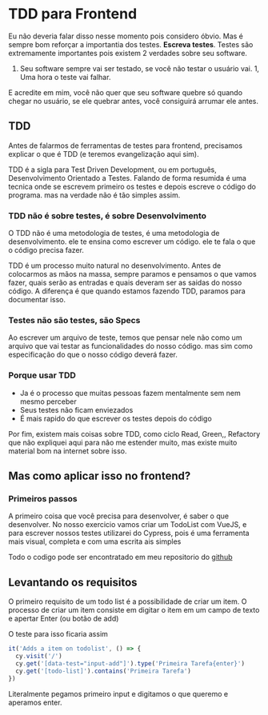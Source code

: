 # TDD para Frontend

Eu não deveria falar disso nesse momento pois considero óbvio. Mas é sempre bom
reforçar a importantia dos testes. **Escreva testes**.
Testes são extremamente importantes pois existem 2 verdades sobre seu software.

1. Seu software sempre vai ser testado, se você não testar o usuário vai.
1, Uma hora o teste vai falhar.

E acredite em mim, você não quer que seu software quebre só quando chegar no
usuário, se ele quebrar antes, você consiguirá arrumar ele antes.

## TDD

Antes de falarmos de ferramentas de testes para frontend, precisamos explicar o
que é TDD (e teremos evangelização aqui sim).

TDD é a sigla para Test Driven Development, ou em português, Desenvolvimento
Orientado a Testes. Falando de forma resumida é uma tecnica onde se escrevem
primeiro os testes e depois escreve o código do programa. mas na verdade não é
tão simples assim.

### TDD não é sobre testes, é sobre Desenvolvimento

O TDD não é uma metodologia de testes, é uma metodologia de desenvolvimento. ele
te ensina como escrever um código. ele te fala o que o código precisa fazer.

TDD é um processo muito natural no desenvolvimento. Antes de colocarmos as mãos
na massa, sempre paramos e pensamos o que vamos fazer, quais serão as entradas e
quais deveram ser as saidas do nosso código. A diferença é que quando estamos
fazendo TDD, paramos para documentar isso.

### Testes não são testes, são Specs

Ao escrever um arquivo de teste, temos que pensar nele não como um arquivo que
vai testar as funcionalidades do nosso código. mas sim como especificação do que
o nosso código deverá fazer.

### Porque usar TDD

* Ja é o processo que muitas pessoas fazem mentalmente sem nem mesmo perceber
* Seus testes não ficam enviezados
* É mais rapido do que escrever os testes depois do código

Por fim, existem mais coisas sobre TDD, como ciclo Read, Green,, Refactory que
não expliquei aqui para não me estender muito, mas existe muito material bom na
internet sobre isso.

## Mas como aplicar isso no frontend?

### Primeiros passos

A primeiro coisa que você precisa para desenvolver, é saber o que desenvolver.
No nosso exercicio vamos criar um TodoList com VueJS, e para escrever nossos
testes utilizarei do Cypress, pois é uma ferramenta mais visual, completa e com
uma escrita ais simples

Todo o codigo pode ser encontratado em meu repositorio do [github](https://github.com/andersonmarcelino/todovue)

## Levantando os requisitos

O primeiro requisito de um todo list é a possibilidade de criar um item.
O processo de criar um item consiste em digitar o item em um campo de texto e
apertar Enter (ou  botão de add)

O teste para isso ficaria assim

``` javascript
it('Adds a item on todolist', () => {
  cy.visit('/')
  cy.get('[data-test="input-add"]').type('Primeira Tarefa{enter}')
  cy.get('[todo-list]').contains('Primeira Tarefa')
})
```

Literalmente pegamos  primeiro input e digitamos o que queremo e aperamos enter.
